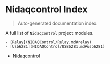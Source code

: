 # Nidaqcontrol Index

> Auto-generated documentation index.

A full list of `Nidaqcontrol` project modules.

    - [Relay](NIDAQControl/Relay.md#relay)
    - [Usb6281](NIDAQControl/USB6281.md#usb6281)
- [Nidaqcontrol](NIDAQControl/index.md#nidaqcontrol)
